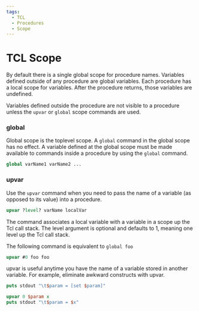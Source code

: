 ```yaml
---
tags:
  - TCL
  - Procedures
  - Scope
---
```


# TCL Scope

By default there is a single global scope for procedure names. Variables defined outside of any procedure are global variables. Each procedure has a local scope for variables. After the procedure returns, those variables are undefined.

Variables defined outside the procedure are not visible to a procedure unless the `upvar` or `global` scope commands are used. 

### global

Global scope is the toplevel scope. A `global` command in the global scope has no effect. A variable defined at the global scope must be made available to commands inside a procedure by using the `global` command.

```tcl
global varName1 varName2 ...
```

### upvar

Use the `upvar` command when you need to pass the name of a variable (as opposed to its value) into a procedure. 

```tcl
upvar ?level? varName localVar
```

The command associates a local variable with a variable in a scope up the Tcl call stack. The level argument is optional and defaults to 1, meaning one level up the Tcl call stack. 

The following command is equivalent to `global foo`

```tcl
upvar #0 foo foo
```

upvar is useful anytime you have the name of a variable stored in another variable. For example, eliminate awkward constructs with upvar.

```tcl
puts stdout "\t$param = [set $param]"
```
```tcl
upvar 0 $param x
puts stdout "\t$param = $x"
```



